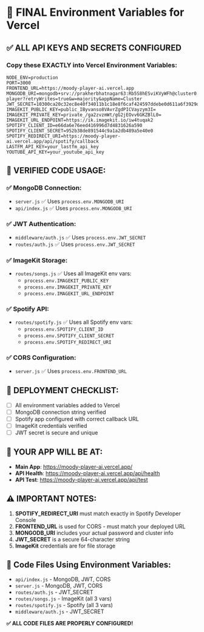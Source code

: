 # 🔑 FINAL Environment Variables for Vercel

## ✅ ALL API KEYS AND SECRETS CONFIGURED

### **Copy these EXACTLY into Vercel Environment Variables:**

```
NODE_ENV=production
PORT=3000
FRONTEND_URL=https://moody-player-ai.vercel.app
MONGODB_URI=mongodb+srv://prakherbhatnagar63:Rb5S8hESviKVyWFh@cluster0.f6cxzao.mongodb.net/moody-player?retryWrites=true&w=majority&appName=Cluster
JWT_SECRET=10300ca20c32ec8e40f34011b1c18e8f6caf424597ddebe0d611a6f3929d0bebb34b6e0719b4d5b8c5c4a44831fd765345efe497685f9653f7418595fa62753e
IMAGEKIT_PUBLIC_KEY=public_IByvanso8VAvrZgdPICVayzym3I=
IMAGEKIT_PRIVATE_KEY=private_/ga2zvzmWt/gG2jEOvv6GKZBlL0=
IMAGEKIT_URL_ENDPOINT=https://ik.imagekit.io/iw4tuqak2
SPOTIFY_CLIENT_ID=e66da6e76eed416996d7d4831626a590
SPOTIFY_CLIENT_SECRET=952b38de891544c9a1a2db489a5e40e0
SPOTIFY_REDIRECT_URI=https://moody-player-ai.vercel.app/api/spotify/callback
LASTFM_API_KEY=your_lastfm_api_key
YOUTUBE_API_KEY=your_youtube_api_key
```

## 🎯 **VERIFIED CODE USAGE:**

### **✅ MongoDB Connection:**
- `server.js` ✅ Uses `process.env.MONGODB_URI`
- `api/index.js` ✅ Uses `process.env.MONGODB_URI`

### **✅ JWT Authentication:**
- `middleware/auth.js` ✅ Uses `process.env.JWT_SECRET`
- `routes/auth.js` ✅ Uses `process.env.JWT_SECRET`

### **✅ ImageKit Storage:**
- `routes/songs.js` ✅ Uses all ImageKit env vars:
  - `process.env.IMAGEKIT_PUBLIC_KEY`
  - `process.env.IMAGEKIT_PRIVATE_KEY`
  - `process.env.IMAGEKIT_URL_ENDPOINT`

### **✅ Spotify API:**
- `routes/spotify.js` ✅ Uses all Spotify env vars:
  - `process.env.SPOTIFY_CLIENT_ID`
  - `process.env.SPOTIFY_CLIENT_SECRET`
  - `process.env.SPOTIFY_REDIRECT_URI`

### **✅ CORS Configuration:**
- `server.js` ✅ Uses `process.env.FRONTEND_URL`

## 🚀 **DEPLOYMENT CHECKLIST:**

- [ ] All environment variables added to Vercel
- [ ] MongoDB connection string verified
- [ ] Spotify app configured with correct callback URL
- [ ] ImageKit credentials verified
- [ ] JWT secret is secure and unique

## 🎉 **YOUR APP WILL BE AT:**
- **Main App**: https://moody-player-ai.vercel.app/
- **API Health**: https://moody-player-ai.vercel.app/api/health
- **API Test**: https://moody-player-ai.vercel.app/api/test

## ⚠️ **IMPORTANT NOTES:**

1. **SPOTIFY_REDIRECT_URI** must match exactly in Spotify Developer Console
2. **FRONTEND_URL** is used for CORS - must match your deployed URL
3. **MONGODB_URI** includes your actual password and cluster info
4. **JWT_SECRET** is a secure 64-character string
5. **ImageKit** credentials are for file storage

## 🔧 **Code Files Using Environment Variables:**

- `api/index.js` - MongoDB, JWT, CORS
- `server.js` - MongoDB, JWT, CORS  
- `routes/auth.js` - JWT_SECRET
- `routes/songs.js` - ImageKit (all 3 vars)
- `routes/spotify.js` - Spotify (all 3 vars)
- `middleware/auth.js` - JWT_SECRET

**✅ ALL CODE FILES ARE PROPERLY CONFIGURED!**
